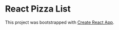 # React Pizza List

This project was bootstrapped with [Create React App](https://github.com/facebook/create-react-app).
